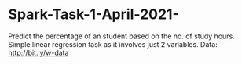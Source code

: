 # Spark-Task-1-April-2021-
Predict the percentage of an student based on the no. of study hours.
Simple linear regression task as it involves just 2 variables.
Data: http://bit.ly/w-data
